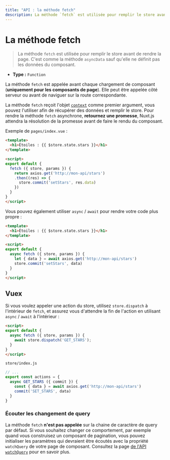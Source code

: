 ```yaml
---
title: "API : la méthode fetch"
description: La méthode `fetch` est utilisée pour remplir le store avant de faire le rendu de la page. C'est comme la méthode `asyncData` sauf qu'elle ne définit pas les données du composant.
---
```


# La méthode fetch

> La méthode `fetch` est utilisée pour remplir le store avant de rendre la page. C'est comme la méthode `asyncData` sauf qu'elle ne définit pas les données du composant.

- **Type :** `Function`

La méthode `fetch` est appelée avant chaque chargement de composant (**uniquement pour les composants de page**). Elle peut être appelée côté serveur ou avant de naviguer sur la route correspondante.

La méthode `fetch` reçoit l'objet [`context`](/api/context) comme premier argument, vous pouvez l'utiliser afin de récupérer des données et remplir le store. Pour rendre la méthode `fetch` asynchrone, **retournez une promesse**, Nuxt.js attendra la résolution de la promesse avant de faire le rendu du composant.

Exemple de `pages/index.vue` :

```html
<template>
  <h1>Étoiles : {{ $store.state.stars }}</h1>
</template>

<script>
export default {
  fetch ({ store, params }) {
    return axios.get('http://mon-api/stars')
    .then((res) => {
      store.commit('setStars', res.data)
    })
  }
}
</script>
```

Vous pouvez également utiliser `async` / `await` pour rendre votre code plus propre :

```html
<template>
  <h1>Étoiles : {{ $store.state.stars }}</h1>
</template>

<script>
export default {
  async fetch ({ store, params }) {
    let { data } = await axios.get('http://mon-api/stars')
    store.commit('setStars', data)
  }
}
</script>
```

## Vuex

Si vous voulez appeler une action du store, utilisez `store.dispatch` à l'intérieur de `fetch`, et assurez vous d'attendre la fin de l'action en utilisant `async` / `await` à l'intérieur :

```html
<script>
export default {
  async fetch ({ store, params }) {
    await store.dispatch('GET_STARS');
  }
}
</script>
```

`store/index.js`

```js
// ...
export const actions = {
  async GET_STARS ({ commit }) {
    const { data } = await axios.get('http://mon-api/stars')
    commit('SET_STARS', data)
  }
}
```

### Écouter les changement de query

La méthode `fetch` **n'est pas appelée** sur la chaine de caractère de query par défaut. Si vous souhaitez changer ce comportement, par exemple quand vous construisez un composant de pagination, vous pouvez initialiser les paramètres qui devraient être écoutés avec la propriété `watchQuery` de votre page de composant. Consultez la page [de l'API `watchQuery`](/api/pages-watchquery) pour en savoir plus.
